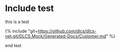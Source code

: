 # Include test

this is a test

{% include "git+https://github.com/dlcs/dlcs-net.git/DLCS.Mock/Generated-Docs/Customer.md" %}

end test

